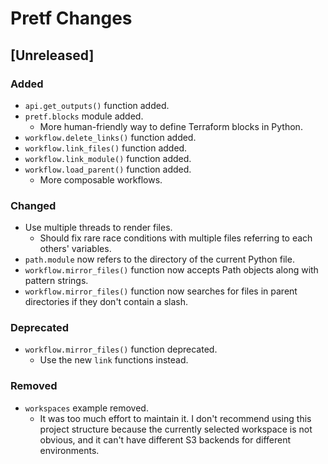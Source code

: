 # Pretf Changes

## [Unreleased]

### Added

* `api.get_outputs()` function added.
* `pretf.blocks` module added.
    * More human-friendly way to define Terraform blocks in Python.
* `workflow.delete_links()` function added.
* `workflow.link_files()` function added.
* `workflow.link_module()` function added.
* `workflow.load_parent()` function added.
    * More composable workflows.

### Changed

* Use multiple threads to render files.
    * Should fix rare race conditions with multiple files referring to each others' variables.
* `path.module` now refers to the directory of the current Python file.
* `workflow.mirror_files()` function now accepts Path objects along with pattern strings.
* `workflow.mirror_files()` function now searches for files in parent directories if they don't contain a slash.

### Deprecated

* `workflow.mirror_files()` function deprecated.
    * Use the new `link` functions instead.

### Removed

* `workspaces` example removed.
    * It was too much effort to maintain it. I don't recommend using this project structure because the currently selected workspace is not obvious, and it can't have different S3 backends for different environments.
